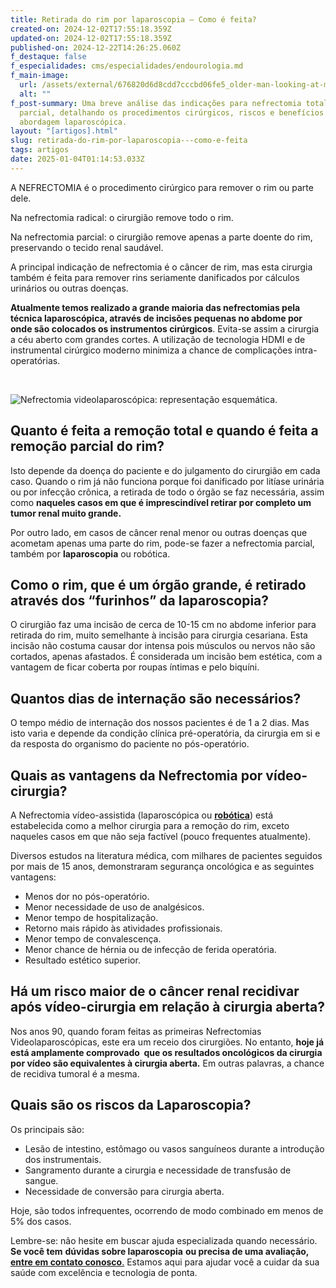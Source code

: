 ```yaml
---
title: Retirada do rim por laparoscopia – Como é feita?
created-on: 2024-12-02T17:55:18.359Z
updated-on: 2024-12-02T17:55:18.359Z
published-on: 2024-12-22T14:26:25.060Z
f_destaque: false
f_especialidades: cms/especialidades/endourologia.md
f_main-image:
  url: /assets/external/676820d6d8cdd7cccbd06fe5_older-man-looking-at-male-doctor-in-front-of-him201.jpg
  alt: ""
f_post-summary: Uma breve análise das indicações para nefrectomia total vs.
  parcial, detalhando os procedimentos cirúrgicos, riscos e benefícios da
  abordagem laparoscópica.
layout: "[artigos].html"
slug: retirada-do-rim-por-laparoscopia---como-e-feita
tags: artigos
date: 2025-01-04T01:14:53.033Z
---
```

A NEFRECTOMIA é o procedimento cirúrgico para remover o rim ou parte dele.

Na nefrectomia radical: o cirurgião remove todo o rim.

Na nefrectomia parcial: o cirurgião remove apenas a parte doente do rim, preservando o tecido renal saudável.

A principal indicação de nefrectomia é o câncer de rim, mas esta cirurgia também é feita para remover rins seriamente danificados por cálculos urinários ou outras doenças.

**Atualmente temos realizado a grande maioria das nefrectomias pela técnica laparoscópica, através de incisões pequenas no abdome por onde são colocados os instrumentos cirúrgicos**. Evita-se assim a cirurgia a céu aberto com grandes cortes. A utilização de tecnologia HDMI e de instrumental cirúrgico moderno minimiza a chance de complicações intra-operatórias.

‍

![Nefrectomia videolaparoscópica: representação esquemática.](/assets/external/676820d6d8cdd7cccbd06fe6_674df3644cea1b3420da55d2_nefrectomia-esquema.png "Nefrectomia videolaparoscópica: representação esquemática.")

## Quanto é feita a remoção total e quando é feita a remoção parcial do rim?

Isto depende da doença do paciente e do julgamento do cirurgião em cada caso. Quando o rim já não funciona porque foi danificado por litíase urinária ou por infecção crônica, a retirada de todo o órgão se faz necessária, assim como **naqueles casos em que é imprescindível retirar por completo um tumor renal muito grande.** 

Por outro lado, em casos de câncer renal menor ou outras doenças que acometam apenas uma parte do rim, pode-se fazer a nefrectomia parcial, também por **laparoscopia** ou robótica.

## Como o rim, que é um órgão grande, é retirado através dos “furinhos” da laparoscopia?‍

O cirurgião faz uma incisão de cerca de 10-15 cm no abdome inferior para retirada do rim, muito semelhante à incisão para cirurgia cesariana. Esta incisão não costuma causar dor intensa pois músculos ou nervos não são cortados, apenas afastados. É considerada um incisão bem estética, com a vantagem de ficar coberta por roupas íntimas e pelo biquíni.‍

## Quantos dias de internação são necessários?

O tempo médio de internação dos nossos pacientes é de 1 a 2 dias. Mas isto varia e depende da condição clínica pré-operatória, da cirurgia em si e da resposta do organismo do paciente no pós-operatório.

## Quais as vantagens da Nefrectomia por vídeo-cirurgia?

A Nefrectomia vídeo-assistida (laparoscópica ou **[robótica](https://uroconsult.com.br/artigos/cirurgia-robotica-para-cancer-de-prostata-vantagens-e-desvantagens/)**) está estabelecida como a melhor cirurgia para a remoção do rim, exceto naqueles casos em que não seja factível (pouco frequentes atualmente).

Diversos estudos na literatura médica, com milhares de pacientes seguidos por mais de 15 anos, demonstraram segurança oncológica e as seguintes vantagens:

* Menos dor no pós-operatório.
* Menor necessidade de uso de analgésicos.
* Menor tempo de hospitalização.
* Retorno mais rápido às atividades profissionais.
* Menor tempo de convalescença.
* Menor chance de hérnia ou de infecção de ferida operatória.
* Resultado estético superior.

## Há um risco maior de o câncer renal recidivar após vídeo-cirurgia em relação à cirurgia aberta?

Nos anos 90, quando foram feitas as primeiras Nefrectomias Videolaparoscópicas, este era um receio dos cirurgiões. No entanto, **hoje já está amplamente comprovado  que os resultados oncológicos da cirurgia por vídeo são equivalentes à cirurgia aberta.** Em outras palavras, a chance de recidiva tumoral é a mesma.

## Quais são os riscos da Laparoscopia?

Os principais são:

* Lesão de intestino, estômago ou vasos sanguíneos durante a introdução dos instrumentais.
* Sangramento durante a cirurgia e necessidade de transfusão de sangue.
* Necessidade de conversão para cirurgia aberta.

Hoje, são todos infrequentes, ocorrendo de modo combinado em menos de 5% dos casos.

Lembre-se: não hesite em buscar ajuda especializada quando necessário. **Se você tem** **dúvidas sobre laparoscopia** **ou precisa de uma avaliação,** [**entre em contato conosco**.](https://uroconsult.com.br/contato/) Estamos aqui para ajudar você a cuidar da sua saúde com excelência e tecnologia de ponta.